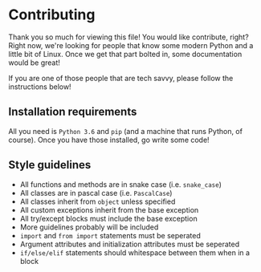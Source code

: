 # Contributing

Thank you so much for viewing this file! You would like contribute, right? Right now, we're looking for people
that know some modern Python and a little bit of Linux. Once we get that part bolted in, some documentation would be great!

If you are one of those people that are tech savvy, please follow the instructions below!

## Installation requirements
All you need is `Python 3.6` and `pip` (and a machine that runs Python, of course). Once you have those installed, go write some code!

## Style guidelines
- All functions and methods are in snake case (i.e. `snake_case`)
- All classes are in pascal case (i.e. `PascalCase`)
- All classes inherit from `object` unless specified
- All custom exceptions inherit from the base exception
- All try/except blocks must include the base exception
- More guidelines probably will be included
- `import` and `from import` statements must be seperated
- Argument attributes and initialization attributes must be seperated
- `if/else/elif` statements should whitespace between them when in a block


